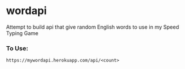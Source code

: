 # wordapi
Attempt to build api that give random English words to use in my Speed Typing Game


### To Use:
`https://mywordapi.herokuapp.com/api/<count>`
